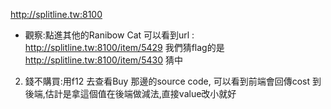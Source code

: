 http://splitline.tw:8100


* 觀察:點進其他的Ranibow Cat 可以看到url :
http://splitline.tw:8100/item/5429
我們猜flag的是
http://splitline.tw:8100/item/5430
猜中


2. 錢不購買:用f12 去查看Buy 那邊的source code, 可以看到前端會回傳cost 到後端,估計是拿這個值在後端做減法,直接value改小就好
